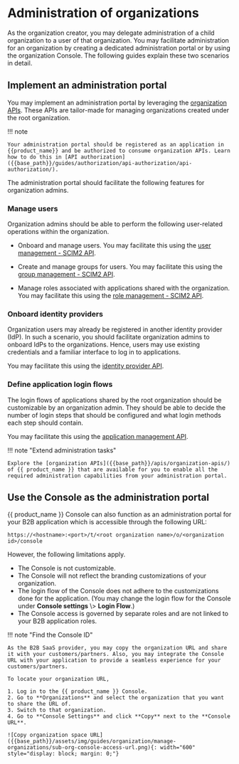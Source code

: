 # Administration of organizations

As the organization creator, you may delegate administration of a child organization to a user of that organization. You may facilitate administration for an organization by creating a dedicated administration portal or by using the organization Console. The following guides explain these two scenarios in detail.

## Implement an administration portal

You may implement an administration portal by leveraging the [organization APIs]({{base_path}}/apis/organization-apis/). These APIs are tailor-made for managing organizations created under the root organization.

!!! note

    Your administration portal should be registered as an application in {{product_name}} and be authorized to consume organization APIs. Learn how to do this in [API authorization]({{base_path}}/guides/authorization/api-authorization/api-authorization/).

The administration portal should facilitate the following features for organization admins.

### Manage users

Organization admins should be able to perform the following user-related operations within the organization.

- Onboard and manage users. You may facilitate this using the [user management - SCIM2 API]({{base_path}}/apis/organization-apis/org-user-mgt/#/).

- Create and manage groups for users. You may facilitate this using the [group management - SCIM2 API]({{base_path}}/apis/organization-apis/org-group-mgt/#/).

- Manage roles associated with applications shared with the organization. You may facilitate this using the [role management - SCIM2 API]({{base_path}}/apis/organization-apis/org-group-mgt/#/).


### Onboard identity providers

Organization users may already be registered in another identity provider (IdP). In such a scenario, you should facilitate organization admins to onboard IdPs to the organizations. Hence, users may use existing credentials and a familiar interface to log in to applications.

You may facilitate this using the [identity provider API]({{base_path}}/apis/organization-apis/org-idp/).

### Define application login flows

The login flows of applications shared by the root organization should be customizable by an organization admin. They should be able to decide the number of login steps that should be configured and what login methods each step should contain.

You may facilitate this using the [application management API]({{base_path}}/apis/organization-apis/org-application-management/).

!!! note "Extend administration tasks"
    
    Explore the [organization APIs]({{base_path}}/apis/organization-apis/) of {{ product_name }} that are available for you to enable all the required administration capabilities from your administration portal.

## Use the Console as the administration portal

{{ product_name }} Console can also function as an administration portal for your B2B application which is accessible through the following URL:

```
https://<hostname>:<port>/t/<root organization name>/o/<organization id>/console
```

However, the following limitations apply.
<ul>
    <li>The Console is not customizable.</li>
    <li>The Console will not reflect the branding customizations of your organization.</li>
    <li>The login flow of the Console does not adhere to the customizations done for the application. (You may change the login flow for the Console under <b>Console settings</b> \>  <b>Login Flow</b>.)</li>
    <li>The Console access is governed by separate roles and are not linked to your B2B application roles.</li>
</ul>  

!!! note "Find the Console ID"

    As the B2B SaaS provider, you may copy the organization URL and share it with your customers/partners. Also, you may integrate the Console URL with your application to provide a seamless experience for your customers/partners.

    To locate your organization URL,

    1. Log in to the {{ product_name }} Console.
    2. Go to **Organizations** and select the organization that you want to share the URL of.
    3. Switch to that organization.
    4. Go to **Console Settings** and click **Copy** next to the **Console URL**.

    ![Copy organization space URL]({{base_path}}/assets/img/guides/organization/manage-organizations/sub-org-console-access-url.png){: width="600" style="display: block; margin: 0;"}